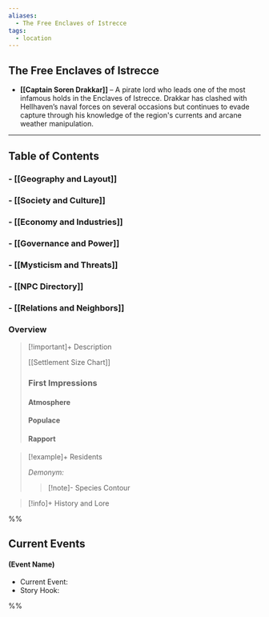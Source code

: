 ```yaml
---
aliases:
  - The Free Enclaves of Istrecce
tags:
  - location
---
```

## **The Free Enclaves of Istrecce**

- **[[Captain Soren Drakkar]]** – A pirate lord who leads one of the most infamous holds in the Enclaves of Istrecce. Drakkar has clashed with Hellhaven’s naval forces on several occasions but continues to evade capture through his knowledge of the region's currents and arcane weather manipulation.

---

## Table of Contents

### - [[Geography and Layout]]
### - [[Society and Culture]]
### - [[Economy and Industries]]
### - [[Governance and Power]]
### - [[Mysticism and Threats]]
### - [[NPC Directory]]
### - [[Relations and Neighbors]]

### Overview

>[!important]+ Description
>
>[[Settlement Size Chart]]
>
>### First Impressions
>#### Atmosphere
>
>#### Populace
>
>#### Rapport

> [!example]+ Residents
> 
> *Demonym:*
> 
> >[!note]- Species Contour

> [!info]+ History and Lore

%%

<h2>Current Events</h2>

#### **(Event Name)**

- Current Event:
- Story Hook:

%%